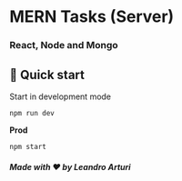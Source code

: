 # MERN Tasks (Server)

### React, Node and Mongo

## 🚀 Quick start

Start in development mode

```shell
npm run dev 
```

**Prod**

```shell
npm start 
```

##### Made with ❤️ by Leandro Arturi

